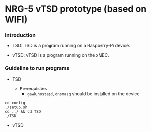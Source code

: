 # NRG-5 vTSD prototype (based on WIFI)

### Introduction

- TSD: TSD is a program running on a Raspberry-Pi device.

- vTSD: vTSD is a program running on the xMEC.

### Guideline to run programs

- TSD

    - Prerequisites
        - `gawk`,`hostapd`, `dnsmasq` should be installed on the device

```
cd config
./setup.sh
cd ../ && cd TSD
./TSD
```

- vTSD

```
```
